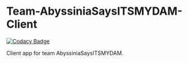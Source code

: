 # Team-AbyssiniaSaysITSMYDAM-Client

[![Codacy Badge](https://api.codacy.com/project/badge/Grade/3b4bf1c3e86d42aa95b153e738549990)](https://app.codacy.com/gh/BuildForSDGCohort2/Team-AbyssiniaSaysITSMYDAM-Client?utm_source=github.com&utm_medium=referral&utm_content=BuildForSDGCohort2/Team-AbyssiniaSaysITSMYDAM-Client&utm_campaign=Badge_Grade_Settings)

Client app for team AbyssiniaSaysITSMYDAM.
